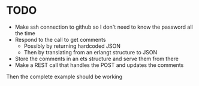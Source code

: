 # TODO

* Make ssh connection to github so I don't need to know the password all the time
* Respond to the call to get comments
	* Possibly by returning hardcoded JSON
	* Then by translating from an erlangt structure to JSON
* Store the comments in an ets structure and serve them from there
* Make a REST call that handles the POST and updates the comments

Then the complete example should be working 